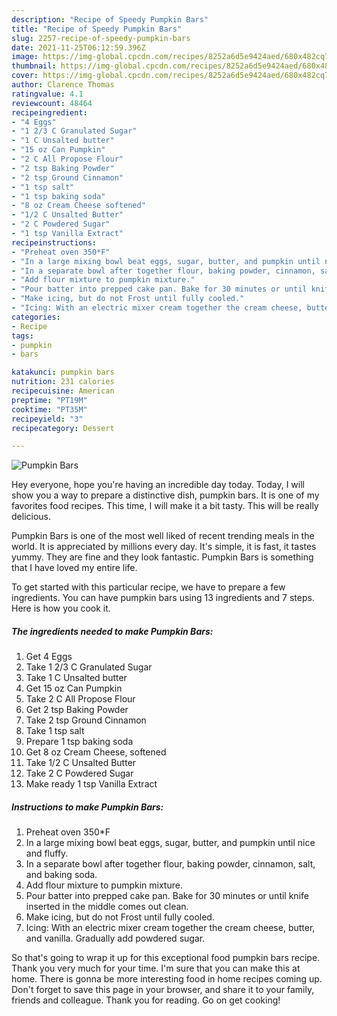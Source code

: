 ```yaml
---
description: "Recipe of Speedy Pumpkin Bars"
title: "Recipe of Speedy Pumpkin Bars"
slug: 2257-recipe-of-speedy-pumpkin-bars
date: 2021-11-25T06:12:59.396Z
image: https://img-global.cpcdn.com/recipes/8252a6d5e9424aed/680x482cq70/pumpkin-bars-recipe-main-photo.jpg
thumbnail: https://img-global.cpcdn.com/recipes/8252a6d5e9424aed/680x482cq70/pumpkin-bars-recipe-main-photo.jpg
cover: https://img-global.cpcdn.com/recipes/8252a6d5e9424aed/680x482cq70/pumpkin-bars-recipe-main-photo.jpg
author: Clarence Thomas
ratingvalue: 4.1
reviewcount: 48464
recipeingredient:
- "4 Eggs"
- "1 2/3 C Granulated Sugar"
- "1 C Unsalted butter"
- "15 oz Can Pumpkin"
- "2 C All Propose Flour"
- "2 tsp Baking Powder"
- "2 tsp Ground Cinnamon"
- "1 tsp salt"
- "1 tsp baking soda"
- "8 oz Cream Cheese softened"
- "1/2 C Unsalted Butter"
- "2 C Powdered Sugar"
- "1 tsp Vanilla Extract"
recipeinstructions:
- "Preheat oven 350*F"
- "In a large mixing bowl beat eggs, sugar, butter, and pumpkin until nice and fluffy."
- "In a separate bowl after together flour, baking powder, cinnamon, salt, and baking soda."
- "Add flour mixture to pumpkin mixture."
- "Pour batter into prepped cake pan. Bake for 30 minutes or until knife inserted in the middle comes out clean."
- "Make icing, but do not Frost until fully cooled."
- "Icing: With an electric mixer cream together the cream cheese, butter, and vanilla. Gradually add powdered sugar."
categories:
- Recipe
tags:
- pumpkin
- bars

katakunci: pumpkin bars 
nutrition: 231 calories
recipecuisine: American
preptime: "PT19M"
cooktime: "PT35M"
recipeyield: "3"
recipecategory: Dessert

---
```



![Pumpkin Bars](https://img-global.cpcdn.com/recipes/8252a6d5e9424aed/680x482cq70/pumpkin-bars-recipe-main-photo.jpg)

Hey everyone, hope you're having an incredible day today. Today, I will show you a way to prepare a distinctive dish, pumpkin bars. It is one of my favorites food recipes. This time, I will make it a bit tasty. This will be really delicious.

Pumpkin Bars is one of the most well liked of recent trending meals in the world. It is appreciated by millions every day. It's simple, it is fast, it tastes yummy. They are fine and they look fantastic. Pumpkin Bars is something that I have loved my entire life.




To get started with this particular recipe, we have to prepare a few ingredients. You can have pumpkin bars using 13 ingredients and 7 steps. Here is how you cook it.

<!--inarticleads1-->

##### The ingredients needed to make Pumpkin Bars:

1. Get 4 Eggs
1. Take 1 2/3 C Granulated Sugar
1. Take 1 C Unsalted butter
1. Get 15 oz Can Pumpkin
1. Take 2 C All Propose Flour
1. Get 2 tsp Baking Powder
1. Take 2 tsp Ground Cinnamon
1. Take 1 tsp salt
1. Prepare 1 tsp baking soda
1. Get 8 oz Cream Cheese, softened
1. Take 1/2 C Unsalted Butter
1. Take 2 C Powdered Sugar
1. Make ready 1 tsp Vanilla Extract




<!--inarticleads2-->

##### Instructions to make Pumpkin Bars:

1. Preheat oven 350*F
1. In a large mixing bowl beat eggs, sugar, butter, and pumpkin until nice and fluffy.
1. In a separate bowl after together flour, baking powder, cinnamon, salt, and baking soda.
1. Add flour mixture to pumpkin mixture.
1. Pour batter into prepped cake pan. Bake for 30 minutes or until knife inserted in the middle comes out clean.
1. Make icing, but do not Frost until fully cooled.
1. Icing: With an electric mixer cream together the cream cheese, butter, and vanilla. Gradually add powdered sugar.




So that's going to wrap it up for this exceptional food pumpkin bars recipe. Thank you very much for your time. I'm sure that you can make this at home. There is gonna be more interesting food in home recipes coming up. Don't forget to save this page in your browser, and share it to your family, friends and colleague. Thank you for reading. Go on get cooking!
